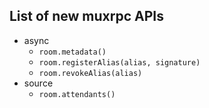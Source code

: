 ## List of new muxrpc APIs

- async
  - `room.metadata()`
  - `room.registerAlias(alias, signature)`
  - `room.revokeAlias(alias)`
- source
  - `room.attendants()`